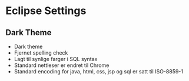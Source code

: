 # Eclipse Settings

## Dark Theme 
 - Dark theme
 - Fjernet spelling check
 - Lagt til synlige farger i SQL syntax
 - Standard nettleser er endret til Chrome
 - Standard encoding for java, html, css, jsp og sql er satt til ISO-8859-1
